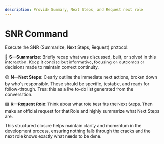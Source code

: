 ```yaml
---
description: Provide Summary, Next Steps, and Request next role
---
```


# SNR Command

Execute the SNR (Summarize, Next Steps, Request) protocol:

🔷 **S—Summarize**: Briefly recap what was discussed, built, or solved in this interaction. Keep it concise but informative, focusing on outcomes or decisions made to maintain context continuity.

🟡 **N—Next Steps**: Clearly outline the immediate next actions, broken down by who's responsible. These should be specific, testable, and ready for follow-through. Treat this as a live to-do list generated from the conversation.

🟩 **R—Request Role**: Think about what role best fits the Next Steps. Then make an official request for that Role and highly summarize what Next Steps are.

This structured closure helps maintain clarity and momentum in the development process, ensuring nothing falls through the cracks and the next role knows exactly what needs to be done.

